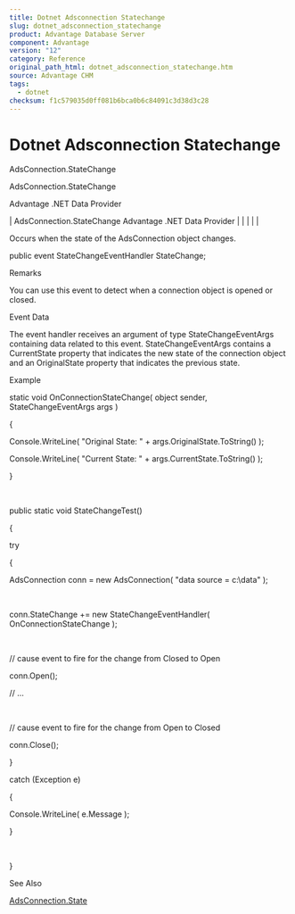 ```yaml
---
title: Dotnet Adsconnection Statechange
slug: dotnet_adsconnection_statechange
product: Advantage Database Server
component: Advantage
version: "12"
category: Reference
original_path_html: dotnet_adsconnection_statechange.htm
source: Advantage CHM
tags:
  - dotnet
checksum: f1c579035d0ff081b6bca0b6c84091c3d38d3c28
---
```


# Dotnet Adsconnection Statechange

AdsConnection.StateChange

AdsConnection.StateChange

Advantage .NET Data Provider

| AdsConnection.StateChange  Advantage .NET Data Provider |  |  |  |  |

Occurs when the state of the AdsConnection object changes.

public event StateChangeEventHandler StateChange;

Remarks

You can use this event to detect when a connection object is opened or closed.

Event Data

The event handler receives an argument of type StateChangeEventArgs containing data related to this event. StateChangeEventArgs contains a CurrentState property that indicates the new state of the connection object and an OriginalState property that indicates the previous state.

Example

static void OnConnectionStateChange( object sender, StateChangeEventArgs args )

{

Console.WriteLine( "Original State: " + args.OriginalState.ToString() );

Console.WriteLine( "Current State: " + args.CurrentState.ToString() );

}

 

public static void StateChangeTest()

{

try

{

AdsConnection conn = new AdsConnection( "data source = c:\\data" );

 

conn.StateChange += new StateChangeEventHandler( OnConnectionStateChange );

 

// cause event to fire for the change from Closed to Open

conn.Open();

// ...

 

// cause event to fire for the change from Open to Closed

conn.Close();

}

catch (Exception e)

{

Console.WriteLine( e.Message );

}

 

}

See Also

[AdsConnection.State](dotnet_adsconnection_state.md)
